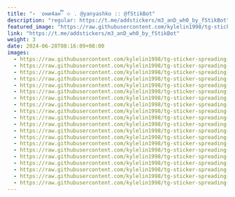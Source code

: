 ```yaml
---
title: "˖ ݁ они4анྀི ⊹ ࣪. @yanyashko :: @fStikBot"
description: "regular: https://t.me/addstickers/m3_anD_wh0_by_fStikBot"
featured_image: "https://raw.githubusercontent.com/kylelin1998/tg-sticker-spreading-worldwide-images/main/img/fbd7988a-b759-4b49-a005-f943a69e2ae4.jpg"
link: "https://t.me/addstickers/m3_anD_wh0_by_fStikBot"
weight: 3
date: 2024-06-28T08:16:09+08:00
images:
  - https://raw.githubusercontent.com/kylelin1998/tg-sticker-spreading-worldwide-images/main/img/fbd7988a-b759-4b49-a005-f943a69e2ae4.jpg
  - https://raw.githubusercontent.com/kylelin1998/tg-sticker-spreading-worldwide-images/main/img/3a60041b-e680-411c-bddb-22a6d668b57c.jpg
  - https://raw.githubusercontent.com/kylelin1998/tg-sticker-spreading-worldwide-images/main/img/e69125c5-d02f-4659-ae9c-dc4d63cde5b6.jpg
  - https://raw.githubusercontent.com/kylelin1998/tg-sticker-spreading-worldwide-images/main/img/3e61b865-a6e1-49ba-b4f9-bf8f5ce73a20.jpg
  - https://raw.githubusercontent.com/kylelin1998/tg-sticker-spreading-worldwide-images/main/img/768b54d5-13a3-4a2d-979e-635c9ee80bf3.jpg
  - https://raw.githubusercontent.com/kylelin1998/tg-sticker-spreading-worldwide-images/main/img/92be1a15-e507-4b04-8c90-f47de2377924.jpg
  - https://raw.githubusercontent.com/kylelin1998/tg-sticker-spreading-worldwide-images/main/img/ac74c417-489a-4ac2-829c-259042e8efb7.jpg
  - https://raw.githubusercontent.com/kylelin1998/tg-sticker-spreading-worldwide-images/main/img/7813b2bc-5a7b-42b2-8e95-605227cf7851.jpg
  - https://raw.githubusercontent.com/kylelin1998/tg-sticker-spreading-worldwide-images/main/img/d3692402-8081-428a-93ea-e583f5ed3e7a.jpg
  - https://raw.githubusercontent.com/kylelin1998/tg-sticker-spreading-worldwide-images/main/img/0d20cf57-c8de-455b-afeb-3561eb69ea0a.jpg
  - https://raw.githubusercontent.com/kylelin1998/tg-sticker-spreading-worldwide-images/main/img/b9457fc8-48fc-40d1-9b0e-3db2d91991db.jpg
  - https://raw.githubusercontent.com/kylelin1998/tg-sticker-spreading-worldwide-images/main/img/405726d5-8cee-40f9-bcf1-128deb9225ac.jpg
  - https://raw.githubusercontent.com/kylelin1998/tg-sticker-spreading-worldwide-images/main/img/0e43dbcf-f2ce-40b4-963c-599bd759bd67.jpg
  - https://raw.githubusercontent.com/kylelin1998/tg-sticker-spreading-worldwide-images/main/img/170d0e20-0c85-4ca0-90b8-a58e10f1fefc.jpg
  - https://raw.githubusercontent.com/kylelin1998/tg-sticker-spreading-worldwide-images/main/img/0574e124-aeee-4e05-9d6f-fc8ca07d050a.jpg
  - https://raw.githubusercontent.com/kylelin1998/tg-sticker-spreading-worldwide-images/main/img/0d1bb8c5-3c0c-4cbc-9c4f-b3590d55568b.jpg
  - https://raw.githubusercontent.com/kylelin1998/tg-sticker-spreading-worldwide-images/main/img/5ee3d067-9e2a-4215-9f2b-9d76d2fa3d63.jpg
  - https://raw.githubusercontent.com/kylelin1998/tg-sticker-spreading-worldwide-images/main/img/d871979b-dd8b-49a6-b8c6-e4751190b6c5.jpg
  - https://raw.githubusercontent.com/kylelin1998/tg-sticker-spreading-worldwide-images/main/img/3bf1d5b9-5caa-4b70-b104-10d2b9f414b1.jpg
  - https://raw.githubusercontent.com/kylelin1998/tg-sticker-spreading-worldwide-images/main/img/6d39f6d0-2f15-4d84-b5ff-b2daaf4dd208.jpg
---
```

